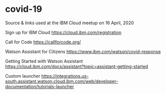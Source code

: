 # covid-19
Source &amp; links used at the IBM Cloud meetup on 16 April, 2020

Sign up for IBM Cloud https://cloud.ibm.com/registration

Call for Code https://callforcode.org/

Watson Assistant for Citizens https://www.ibm.com/watson/covid-response

Getting  Started with Watson Assistant https://cloud.ibm.com/docs/assistant?topic=assistant-getting-started

Custom launcher https://integrations.us-south.assistant.watson.cloud.ibm.com/web/developer-documentation/tutorials-launcher
